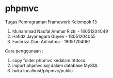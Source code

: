 # phpmvc

Tugas Pemrograman Framework Kelompok 13
1. Muhammad Naufal Ammar Rizki - 18051204049
2. Hafidz Jayanegara Guyen - 18051204055
3. Fachriza Dian Adhiatma - 18051204061

Cara penggunaan :
1. copy folder phpmvc kedalam htdocs
2. import phpmvc.sql dalam database MySQL
3. buka localhost/phpmvc/public
